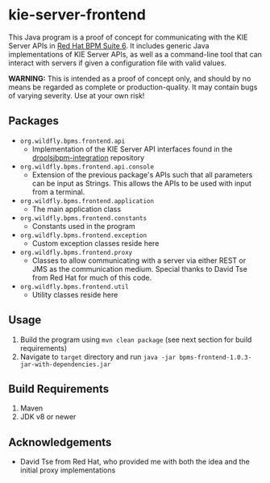 # kie-server-frontend

This Java program is a proof of concept for communicating with the KIE Server APIs in [Red Hat BPM Suite 6](https://www.redhat.com/en/technologies/jboss-middleware/bpm). It includes generic Java implementations of KIE Server APIs, as well as a command-line tool that can interact with servers if given a configuration file with valid values.

**WARNING:** This is intended as a proof of concept only, and should by no means be regarded as complete or production-quality. It may contain bugs of varying severity. Use at your own risk!

## Packages
- `org.wildfly.bpms.frontend.api`
  - Implementation of the KIE Server API interfaces found in the [droolsjbpm-integration](https://github.com/kiegroup/droolsjbpm-integration/tree/master/kie-server-parent/kie-server-remote/kie-server-client/src/main/java/org/kie/server/client) repository
- `org.wildfly.bpms.frontend.api.console`
  - Extension of the previous package's APIs such that all parameters can be input as Strings. This allows the APIs to be used with input from a terminal.
- `org.wildfly.bpms.frontend.application`
  - The main application class
- `org.wildfly.bpms.frontend.constants`
  - Constants used in the program
- `org.wildfly.bpms.frontend.exception`
  - Custom exception classes reside here
- `org.wildfly.bpms.frontend.proxy`
  - Classes to allow communicating with a server via either REST or JMS as the communication medium. Special thanks to David Tse from Red Hat for much of this code.
- `org.wildfly.bpms.frontend.util`
  - Utility classes reside here
  
## Usage
1. Build the program using `mvn clean package` (see next section for build requirements)
2. Navigate to `target` directory and run `java -jar bpms-frontend-1.0.3-jar-with-dependencies.jar`
  
## Build Requirements
1. Maven
2. JDK v8 or newer
  
## Acknowledgements
- David Tse from Red Hat, who provided me with both the idea and the initial proxy implementations
